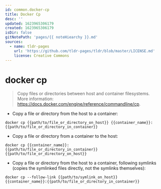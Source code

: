 ```yaml
---
id: common.docker-cp
title: Docker Cp
desc: ''
updated: 1623965306179
created: 1623965306179
isDir: false
gitNotePath: 'pages/{{ noteHiearchy }}.md'
sources:
  - name: tldr-pages
    url: 'https://github.com/tldr-pages/tldr/blob/master/LICENSE.md'
    license: Creative Commons
---
```

# docker cp

> Copy files or directories between host and container filesystems.
> More information: <https://docs.docker.com/engine/reference/commandline/cp>.

- Copy a file or directory from the host to a container:

`docker cp {{path/to/file_or_directory_on_host}} {{container_name}}:{{path/to/file_or_directory_in_container}}`

- Copy a file or directory from a container to the host:

`docker cp {{container_name}}:{{path/to/file_or_directory_in_container}} {{path/to/file_or_directory_on_host}}`

- Copy a file or directory from the host to a container, following symlinks (copies the symlinked files directly, not the symlinks themselves):

`docker cp --follow-link {{path/to/symlink_on_host}} {{container_name}}:{{path/to/file_or_directory_in_container}}`

